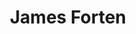 ---
pid: ch956
title: James Forten
location_transcription: Washington Square
coordinates: "[-75.151880933313, 39.946449987647]"
zipcode: '19130'
gen_neighborhood: North Philadelphia
neighborhood: Art Museum,Francisville
outside_phl: 
age: '74'
age_range: 70+
instagram: 
image_file_name: ch_956.jpg
proposal_transcription: Statue of Forten based on painting (portrait) of him at Free
  Library. He organized //people of color// in Philadelphia to oppose PA'S laws to
  remove citizen rights for free blacks. He was also a hero of Am. Revolution
topic: African Americans,Person,History,Politics,Social Justice
topic_summary: 0, 0, 0, 0, 0, 0
type: Sculpture Statue
keywords_other: 
credit: Lavvy E. Tise
image_labels: 
twitter: 
facebook: 
permalink: "/monuments/ch956/"
layout: item-page
---